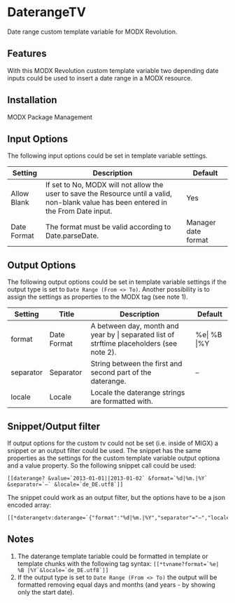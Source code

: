 DaterangeTV
================================================================================

Date range custom template variable for MODX Revolution.

Features
--------------------------------------------------------------------------------
With this MODX Revolution custom template variable two depending date inputs could be used to insert a date range in a MODX resource. 

Installation
--------------------------------------------------------------------------------
MODX Package Management

Input Options
--------------------------------------------------------------------------------
The following input options could be set in template variable settings.

Setting     | Description                                                                                                                             | Default
----------- | --------------------------------------------------------------------------------------------------------------------------------------- | -------------------
Allow Blank | If set to No, MODX will not allow the user to save the Resource until a valid, non-blank value has been entered in the From Date input. | Yes
Date Format | The format must be valid according to Date.parseDate.                                                                                   | Manager date format

Output Options
--------------------------------------------------------------------------------
The following output options could be set in template variable settings if the output type is set to `Date Range (From <> To)`. Another possibility is to assign the settings as properties to the MODX tag (see note 1).

Setting   | Title       | Description                                                                                   | Default
--------- | ----------- | --------------------------------------------------------------------------------------------- | --------------
format    | Date Format | A between day, month and year by &#124; separated list of strftime placeholders (see note 2). | %e&#124; %B &#124;%Y
separator | Separator   | String between the first and second part of the daterange.                                    | ` – `
locale    | Locale      | Locale the daterange strings are formatted with.                                              | 

Snippet/Output filter
--------------------------------------------------------------------------------
If output options for the custom tv could not be set (i.e. inside of MIGX) a snippet or an output filter could be used. The snippet has the same properties as the settings for the custom template variable output optiona and a value property. So the following snippet call could be used:

```
[[daterange? &value=`2013-01-01||2013-01-02` &format=`%d|%m.|%Y` &separator=`–` &locale=`de_DE.utf8`]]
```

The snippet could work as an output filter, but the options have to be a json encoded array:

```
[[*daterangetv:daterange=`{"format":"%d|%m.|%Y","separator"="–","locale"="de_DE.utf8"}`]]
```

Notes
--------------------------------------------------------------------------------

1. The daterange template tariable could be formatted in template or template chunks with the following tag syntax:
```[[*tvname?format=`%e| %B |%Y`&locale=`de_DE.utf8`]]```
2. If the output type is set to `Date Range (From <> To)` the output will be formatted removing equal days and months (and years - by showing only the start date).
